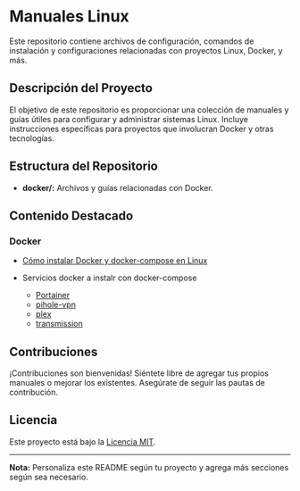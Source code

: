 # Manuales Linux

Este repositorio contiene archivos de configuración, comandos de instalación y configuraciones relacionadas con proyectos Linux, Docker, y más.

## Descripción del Proyecto

El objetivo de este repositorio es proporcionar una colección de manuales y guías útiles para configurar y administrar sistemas Linux. Incluye instrucciones específicas para proyectos que involucran Docker y otras tecnologías.

## Estructura del Repositorio

- **docker/:** Archivos y guías relacionadas con Docker.

## Contenido Destacado

### Docker

- [Cómo instalar Docker y docker-compose en Linux](DOCKER/Install_docker_and_docker-compose.md)

- Servicios docker a instalr con docker-compose
    - [Portainer](DOCKER/portainer)
    - [pihole-vpn](DOCKER/pihole-vpn)
    - [plex](DOCKER/plex)
    - [transmission](DOCKER/transmission)

## Contribuciones

¡Contribuciones son bienvenidas! Siéntete libre de agregar tus propios manuales o mejorar los existentes. Asegúrate de seguir las pautas de contribución.

## Licencia

Este proyecto está bajo la [Licencia MIT](LICENSE).

---
**Nota:** Personaliza este README según tu proyecto y agrega más secciones según sea necesario.
